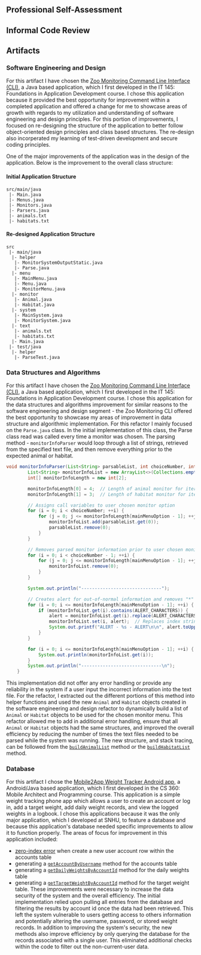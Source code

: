 ## Professional Self-Assessment

## Informal Code Review

## Artifacts
### Software Engineering and Design
For this artifact I have chosen the [Zoo Monitoring Command Line Interface (CLI)](https://github.com/paronicholas/ZooMonitorSystem), a Java based application, which I first developed in the IT 145: Foundations in Application Development course. I chose this application because it provided the best opportunity for improvement within a completed application and offered a change for me to showcase areas of growth with regards to my utilization and understanding of software engineering and design principles. For this portion of improvements, I focused on re-designing the structure of the application to better follow object-oriented design principles and class based structures. The re-design also incorperated my learning of test-driven development and secure coding principles.

One of the major improvements of the application was in the design of the application. Below is the improvement to the overall class structure:

#### Initial Application Structure
```
src/main/java
 |- Main.java
 |- Menus.java
 |- Monitors.java
 |- Parsers.java
 |- animals.txt
 |- habitats.txt
```

#### Re-designed Application Structure
```
src
 |- main/java
  |- helper
   |- MonitorSystemOutputStatic.java
   |- Parse.java
  |- menu
   |- MainMenu.java
   |- Menu.java
   |- MonitorMenu.java
  |- monitor
   |- Animal.java
   |- Habitat.java
  |- system
   |- MainSystem.java
   |- MonitorSystem.java
  |- text
   |- animals.txt
   |- habitats.txt
  |- Main.java
 |- test/java
  |- helper
   |- ParseTest.java
```

### Data Structures and Algorithms
For this artifact I have chosen the [Zoo Monitoring Command Line Interface (CLI)](https://github.com/paronicholas/ZooMonitorSystem), a Java based application, which I first developed in the IT 145: Foundations in Application Development course. I chose this application for the data structures and algorithms improvement for similar reasons to the software engineering and design segment - the Zoo Monitoring CLI offered the best opportunity to showcase my areas of improvement in data structure and algorithmic implementation. For this refactor I mainly focused on the `Parse.java` class. In the initial implementation of this class, the Parse class read was called every time a monitor was chosen. The parsing method - `monitorInfoParser` would loop through a list of strings, retrieved from the specified text file, and then remove everything prior to the expected animal or habitat.
```java
void monitorInfoParser(List<String> parsableList, int choiceNumber, int mainMenuOption) {
        List<String> monitorInfoList = new ArrayList<>(Collections.emptyList());
        int[] monitorInfoLength = new int[2];

        monitorInfoLength[0] = 4;  // Length of animal monitor for iteration
        monitorInfoLength[1] = 3;  // Length of habitat monitor for iteration

        // Assigns call variables to user chosen monitor option
        for (i = 0; i < choiceNumber; ++i) {
            for (j = 0; j <= monitorInfoLength[mainMenuOption - 1]; ++j) {
                monitorInfoList.add(parsableList.get(0));
                parsableList.remove(0);
            }
        }

        // Removes parsed monitor information prior to user chosen monitor option
        for (i = 0; i < choiceNumber - 1; ++i) {
            for (j = 0; j <= monitorInfoLength[mainMenuOption - 1]; ++j) {
                monitorInfoList.remove(0);
            }
        }

        System.out.println("------------------------------");

        // Creates alert for out-of-normal information and removes "*" from index string
        for (i = 0; i <= monitorInfoLength[mainMenuOption - 1]; ++i) {
            if (monitorInfoList.get(i).contains(ALERT_CHARACTERS)) {
                alert = monitorInfoList.get(i).replace(ALERT_CHARACTERS, "");
                monitorInfoList.set(i, alert);  // Replaces index string with "*" with same index string without "*"
                System.out.printf("ALERT - %s - ALERT\n\n", alert.toUpperCase());
            }
        }

        for (i = 0; i <= monitorInfoLength[mainMenuOption - 1]; ++i) {
            System.out.println(monitorInfoList.get(i));
        }
        System.out.println("------------------------------\n");
    }
```
This implementation did not offer any error handling or provide any reliability in the system if a user input the incorrect information into the text file. For the refactor, I extracted out the different portions of this method into helper functions and used the new `Animal` and `Habitat` objects created in the software engineering and design refactor to dynamically build a list of `Animal` or `Habitat` objects to be used for the chosen monitor menu. This refactor allowed me to add in additional error handling, ensure that all `Animal` or `Habitat` objects had the same structures, and improved the overall efficiency by reducing the number of times the text files needed to be parsed while the system was running. The new structure, and stack tracing, can be followed from the [`buildAnimalList`](https://github.com/paronicholas/ZooMonitorSystem/blob/master/src/main/java/helper/Parse.java#L71) method or the [`buildHabitatList`](https://github.com/paronicholas/ZooMonitorSystem/blob/master/src/main/java/helper/Parse.java#L97) method.

### Database
For this artifact I chose the [Mobile2App Weight Tracker Android app](https://github.com/paronicholas/WeightTracker), a Android/Java based application, which I first developed in the CS 360: Mobile Architect and Programming course. This application is a simple weight tracking phone app which allows a user to create an account or log in, add a target weight, add daily weight records, and view the logged weights in a logbook. I chose this applications because it was the only major application, which I developed at SNHU, to feature a database and because this application's database needed specific improvements to allow it to function properly. The areas of focus for improvement in this application included:
* [zero-index error](https://github.com/paronicholas/WeightTracker/commit/8bf5a266354926aefa59097875824d28850971b5#diff-c28b91864d35b83e735513feafc343959dfeda79c0e4ae15fffd9d01899a1542L53) when create a new user account row within the accounts table
* generating a [`getAccountByUsername`](https://github.com/paronicholas/WeightTracker/blob/master/app/src/main/java/com/example/weighttracker/database/helper/WeightTrackerDatabase.java#L121) method for the accounts table
* generating a [`getDailyWeightsByAccountId`](https://github.com/paronicholas/WeightTracker/blob/master/app/src/main/java/com/example/weighttracker/database/helper/WeightTrackerDatabase.java#L178) method for the daily weights table
* generating a [`getTargetWeightByAccountId`](https://github.com/paronicholas/WeightTracker/blob/master/app/src/main/java/com/example/weighttracker/database/helper/WeightTrackerDatabase.java#L239) method for the target weight table. 
These improvements were necessary to increase the data security of the system and the overall efficiency. The initial implementation relied upon pulling all entries from the database and filtering the results by account id once the data had been retrieved. This left the system vulnerable to users getting access to others information and potentially altering the username, password, or stored weight records. In addition to improving the system's security, the new methods also improve efficiency by only querying the database for the records associated with a single user. This eliminated additional checks within the code to filter out the non-current-user data.
